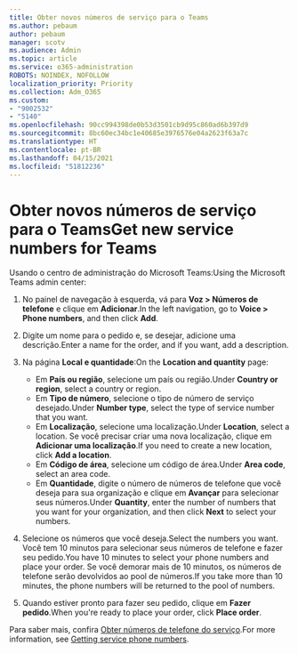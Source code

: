 ```yaml
---
title: Obter novos números de serviço para o Teams
ms.author: pebaum
author: pebaum
manager: scotv
ms.audience: Admin
ms.topic: article
ms.service: o365-administration
ROBOTS: NOINDEX, NOFOLLOW
localization_priority: Priority
ms.collection: Adm_O365
ms.custom:
- "9002532"
- "5140"
ms.openlocfilehash: 90cc994398de0b53d3501cb9d95c860ad6b397d9
ms.sourcegitcommit: 8bc60ec34bc1e40685e3976576e04a2623f63a7c
ms.translationtype: HT
ms.contentlocale: pt-BR
ms.lasthandoff: 04/15/2021
ms.locfileid: "51812236"
---
```

# <a name="get-new-service-numbers-for-teams"></a><span data-ttu-id="bb27c-102">Obter novos números de serviço para o Teams</span><span class="sxs-lookup"><span data-stu-id="bb27c-102">Get new service numbers for Teams</span></span>

<span data-ttu-id="bb27c-103">Usando o centro de administração do Microsoft Teams:</span><span class="sxs-lookup"><span data-stu-id="bb27c-103">Using the Microsoft Teams admin center:</span></span>

1. <span data-ttu-id="bb27c-104">No painel de navegação à esquerda, vá para **Voz > Números de telefone** e clique em **Adicionar**.</span><span class="sxs-lookup"><span data-stu-id="bb27c-104">In the left navigation, go to **Voice > Phone numbers**, and then click **Add**.</span></span>
2. <span data-ttu-id="bb27c-105">Digite um nome para o pedido e, se desejar, adicione uma descrição.</span><span class="sxs-lookup"><span data-stu-id="bb27c-105">Enter a name for the order, and if you want, add a description.</span></span>
3. <span data-ttu-id="bb27c-106">Na página **Local e quantidade**:</span><span class="sxs-lookup"><span data-stu-id="bb27c-106">On the **Location and quantity** page:</span></span>

    - <span data-ttu-id="bb27c-107">Em **País ou região**, selecione um país ou região.</span><span class="sxs-lookup"><span data-stu-id="bb27c-107">Under **Country or region**, select a country or region.</span></span>
    - <span data-ttu-id="bb27c-108">Em **Tipo de número**, selecione o tipo de número de serviço desejado.</span><span class="sxs-lookup"><span data-stu-id="bb27c-108">Under **Number type**, select the type of service number that you want.</span></span>
    - <span data-ttu-id="bb27c-109">Em **Localização**, selecione uma localização.</span><span class="sxs-lookup"><span data-stu-id="bb27c-109">Under **Location**, select a location.</span></span> <span data-ttu-id="bb27c-110">Se você precisar criar uma nova localização, clique em **Adicionar uma localização**.</span><span class="sxs-lookup"><span data-stu-id="bb27c-110">If you need to create a new location, click **Add a location**.</span></span>
    - <span data-ttu-id="bb27c-111">Em **Código de área**, selecione um código de área.</span><span class="sxs-lookup"><span data-stu-id="bb27c-111">Under **Area code**, select an area code.</span></span>
    - <span data-ttu-id="bb27c-112">Em **Quantidade**, digite o número de números de telefone que você deseja para sua organização e clique em **Avançar** para selecionar seus números.</span><span class="sxs-lookup"><span data-stu-id="bb27c-112">Under **Quantity**, enter the number of numbers that you want for your organization, and then click **Next** to select your numbers.</span></span>
    
4. <span data-ttu-id="bb27c-113">Selecione os números que você deseja.</span><span class="sxs-lookup"><span data-stu-id="bb27c-113">Select the numbers you want.</span></span> <span data-ttu-id="bb27c-114">Você tem 10 minutos para selecionar seus números de telefone e fazer seu pedido.</span><span class="sxs-lookup"><span data-stu-id="bb27c-114">You have 10 minutes to select your phone numbers and place your order.</span></span> <span data-ttu-id="bb27c-115">Se você demorar mais de 10 minutos, os números de telefone serão devolvidos ao pool de números.</span><span class="sxs-lookup"><span data-stu-id="bb27c-115">If you take more than 10 minutes, the phone numbers will be returned to the pool of numbers.</span></span>
5. <span data-ttu-id="bb27c-116">Quando estiver pronto para fazer seu pedido, clique em **Fazer pedido**.</span><span class="sxs-lookup"><span data-stu-id="bb27c-116">When you're ready to place your order, click **Place order**.</span></span>

<span data-ttu-id="bb27c-117">Para saber mais, confira [Obter números de telefone do serviço](https://docs.microsoft.com/microsoftteams/getting-service-phone-numbers).</span><span class="sxs-lookup"><span data-stu-id="bb27c-117">For more information, see [Getting service phone numbers](https://docs.microsoft.com/microsoftteams/getting-service-phone-numbers).</span></span>
